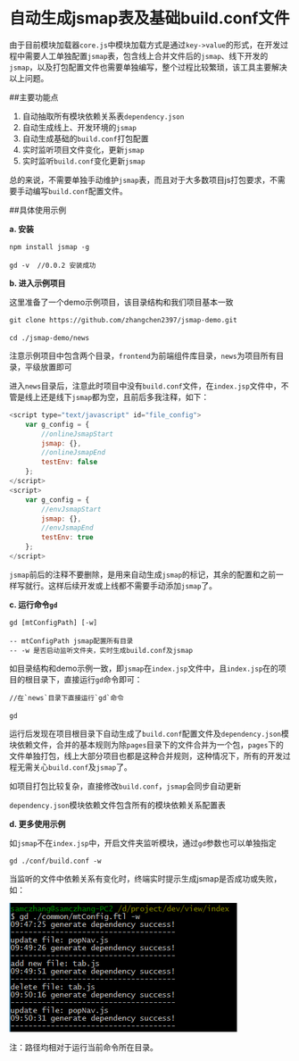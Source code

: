 自动生成jsmap表及基础build.conf文件
==========

由于目前模块加载器`core.js`中模块加载方式是通过`key->value`的形式，在开发过程中需要人工单独配置`jsmap`表，包含线上合并文件后的`jsmap`、线下开发的`jsmap`，以及打包配置文件也需要单独编写，整个过程比较繁琐，该工具主要解决以上问题。

##主要功能点

1. 自动抽取所有模块依赖关系表`dependency.json`
2. 自动生成线上、开发环境的`jsmap`
3. 自动生成基础的`build.conf`打包配置
4. 实时监听项目文件变化，更新`jsmap`
5. 实时监听`build.conf`变化更新`jsmap`

总的来说，不需要单独手动维护`jsmap`表，而且对于大多数项目js打包要求，不需要手动编写`build.conf`配置文件。

##具体使用示例

**a. 安装** 

```
npm install jsmap -g

gd -v  //0.0.2 安装成功
```

**b. 进入示例项目**

这里准备了一个demo示例项目，该目录结构和我们项目基本一致

```
git clone https://github.com/zhangchen2397/jsmap-demo.git

cd ./jsmap-demo/news 
```

注意示例项目中包含两个目录，`frontend`为前端组件库目录，`news`为项目所有目录，平级放置即可

进入`news`目录后，注意此时项目中没有`build.conf`文件，在`index.jsp`文件中，不管是线上还是线下`jsmap`都为空，且前后多我注释，如下：

```javascript
<script type="text/javascript" id="file_config">
    var g_config = {
        //onlineJsmapStart
        jsmap: {},
        //onlineJsmapEnd
        testEnv: false
    };
</script>
<script>
    var g_config = {
        //envJsmapStart
        jsmap: {},
        //envJsmapEnd
        testEnv: true
    };
</script>
```

`jsmap`前后的注释不要删除，是用来自动生成`jsmap`的标记，其余的配置和之前一样写就行。这样后续开发或上线都不需要手动添加`jsmap`了。

**c. 运行命令`gd`**

```
gd [mtConfigPath] [-w]

-- mtConfigPath jsmap配置所有目录
-- -w 是否启动监听文件夹，实时生成build.conf及jsmap
```

如目录结构和demo示例一致，即`jsmap`在`index.jsp`文件中，且`index.jsp`在的项目的根目录下，直接运行`gd`命令即可：

```
//在`news`目录下直接运行`gd`命令

gd
```

运行后发现在项目根目录下自动生成了`build.conf`配置文件及`dependency.json`模块依赖文件，合并的基本规则为除`pages`目录下的文件合并为一个包，`pages`下的文件单独打包，线上大部分项目也都是这种合并规则，这种情况下，所有的开发过程无需关心`build.conf`及`jsmap`了。

如项目打包比较复杂，直接修改`build.conf`，`jsmap`会同步自动更新

`dependency.json`模块依赖文件包含所有的模块依赖关系配置表

**d. 更多使用示例**

如`jsmap`不在`index.jsp`中，开启文件夹监听模块，通过`gd`参数也可以单独指定

```
gd ./conf/build.conf -w
```

当监听的文件中依赖关系有变化时，终端实时提示生成jsmap是否成功或失败，如：

![demo]( https://raw.githubusercontent.com/zhangchen2397/jsmap/master/doc/demo.png "demo" )

注：路径均相对于运行当前命令所在目录。


